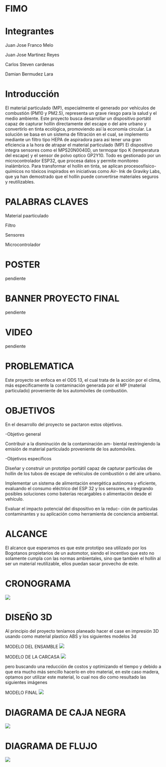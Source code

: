 # FIMO
# Integrantes

Juan Jose Franco Melo

Juan Jose Martinez Reyes

Carlos Steven cardenas

Damian Bermudez Lara

# Introducción

El material particulado (MP), especialmente el generado por vehículos de combustión (PM10 y PM2.5), representa un grave riesgo para la salud y el medio ambiente. Este proyecto busca desarrollar un dispositivo portátil capaz de capturar hollín directamente del escape o del aire urbano y convertirlo en tinta ecológica, promoviendo así la economía circular. La solución se basa en un sistema de filtración en el cual, se implemento mediante un filtro tipo HEPA de aspiradora para asi tener una gran eficiencia a la hora de atrapar el material particulado (MP) El dispositivo integra sensores como el MPS20N0040D, un termopar tipo K (temperatura del escape) y el sensor de polvo optico GP2Y10. Todo es gestionado por un microcontrolador ESP32, que procesa datos y permite monitoreo inalámbrico. Para transformar el hollín en tinta, se aplican procesosfísico-químicos no tóxicos inspirados en iniciativas como Air- Ink de Graviky Labs, que ya han demostrado que el hollín puede convertirse materiales seguros y reutilizables.

# PALABRAS CLAVES

Material paarticulado

Filtro

Sensores 

Microcontrolador

# POSTER

pendiente

# BANNER PROYECTO FINAL

pendiente

# VIDEO

pendiente

# PROBLEMATICA

Este proyecto se enfoca en el ODS 13, el cual trata de la acción por el clima, más específicamente la contaminación generada por el MP (material particulado) proveniente de los automóviles de combustión.


# OBJETIVOS

En el desarrollo del proyecto se pactaron estos objetivos.

-Objetivo general

Contribuir a la disminución de la contaminación am-
biental restringiendo la emisión de material particulado
proveniente de los automóviles.

-Objetivos específicos

Diseñar y construir un prototipo portátil capaz de
capturar particulas de hollin de los tubos de escape de
vehículos de combustión o del aire urbano.

Implementar un sistema de alimentación energética
autónoma y eficiente, evaluando el consumo eléctrico
del ESP 32 y los sensores, e integrando posibles
soluciones como baterías recargables o alimentación
desde el vehículo.


Evaluar el impacto potencial del dispositivo en la reduc-
ción de partículas contaminantes y su aplicación como
herramienta de conciencia ambiental.


# ALCANCE

El alcance que esperamos es que este prototipo sea utilizado por los Bogotanos propietarios de un automotor, siendo el incentivo que esto no solamente cumpla con las normas ambientales, sino que también el hollín al ser un material reutilizable, ellos puedan sacar provecho de este.


# CRONOGRAMA

![](https://github.com/DamainBL/FIMO-/blob/main/CRONOGRAMA.png)

# DISEÑO 3D

Al principio del proyecto teníamos planeado hacer el case en impresión 3D usando como material plastico ABS y los siguientes modelos 3d

MODELO DEL ENSAMBLE
![](https://github.com/DamainBL/FIMO-/blob/main/github1.png)

MODELO DE LA CARCASA
![](https://github.com/DamainBL/FIMO-/blob/main/github2.png)

pero buscando una reducción de costos y optimizando el tiempo y debido a que era mucho más sencillo hacerlo en otro material, en este caso madera, optamos por utilizar este material, lo cual nos dio como resultado las siguientes imágenes

MODELO FINAL
![](https://github.com/DamainBL/FIMO-/blob/main/github3.jpeg)

# DIAGRAMA DE CAJA NEGRA  

![](https://github.com/DamainBL/FIMO-/blob/main/Captura1.png)

# DIAGRAMA DE FLUJO

![](https://github.com/DamainBL/FIMO-/blob/main/Captura2.png)

